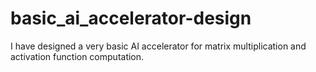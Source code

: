 # basic_ai_accelerator-design
I have designed a very basic AI accelerator for matrix multiplication and activation function computation.



